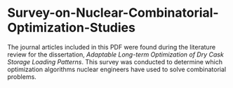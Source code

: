 # Survey-on-Nuclear-Combinatorial-Optimization-Studies

The journal articles included in this PDF were found during the literature review for the dissertation, *Adaptable Long-term Optimization of Dry Cask Storage Loading Patterns*. This survey was conducted to determine which optimization algorithms nuclear engineers have used to solve combinatorial problems. 

